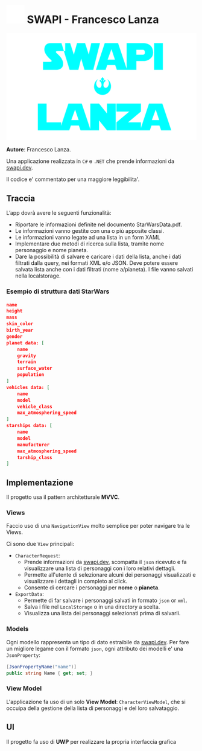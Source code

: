 # ![](StarWarsLanza/Assets/LockScreenLogo.scale-200.png) SWAPI - Francesco Lanza

![](StarWarsLanza/Assets/logo.png)

**Autore**: Francesco Lanza.

Una applicazione realizzata in `C#` e `.NET` che prende informazioni da [swapi.dev](https://swapi.dev/).

Il codice e' commentato per una maggiore leggibilita'.

## Traccia
L’app dovrà avere le seguenti funzionalità:

- Riportare le informazioni definite nel documento StarWarsData.pdf.
- Le informazioni vanno gestite con una o più apposite classi.
- Le informazioni vanno legate ad una lista in un form XAML
- Implementare due metodi di ricerca sulla lista, tramite nome personaggio e nome pianeta.
- Dare la possibilità di salvare e caricare i dati della lista, anche i dati filtrati dalla
query, nei formati XML e/o JSON. Deve potere essere salvata lista anche con i dati
filtrati (nome a/pianeta). I file vanno salvati nella localstorage.

### Esempio di struttura dati StarWars
```JSON
name
height
mass
skin_color
birth_year
gender
planet data: [
    name
    gravity
    terrain
    surface_water
    population
]
vehicles data: [
    name
    model
    vehicle_class
    max_atmosphering_speed
]
starships data: [
    name
    model
    manufacturer
    max_atmosphering_speed
    tarship_class
]
```

## Implementazione
Il progetto usa il pattern architetturale **MVVC**.

### Views
Faccio uso di una `NavigationView` molto semplice per poter navigare tra le Views.

Ci sono due `View` principali:

- `CharacterRequest`:
    - Prende informazioni da [swapi.dev](https://swapi.dev/), scompatta il `json` ricevuto e fa visualizzare una lista di personaggi
    con i loro relativi dettagli.
    - Permette all'utente di selezionare alcuni dei personaggi visualizzati e visualizzare i dettagli in completo al click.
    - Consente di cercare i personaggi per **nome** o **pianeta**.
- `ExportData`:
    - Permette di far salvare i personaggi salvati in formato `json` or `xml`.
    - Salva i file nel `LocalStorage` o in una directory a scelta.
    - Visualizza una lista dei personaggi selezionati prima di salvarli.

### Models
Ogni modello rappresenta un tipo di dato estraibile da [swapi.dev](https://swapi.dev/).
Per fare un migliore legame con il formato `json`, ogni attributo dei modelli e' una `JsonProperty`:

```cs
[JsonPropertyName("name")]
public string Name { get; set; }
```

### View Model
L'applicazione fa uso di un solo **View Model**: `CharacterViewModel`, che si occuipa della gestione della lista di personaggi e del loro salvataggio.

## UI
Il progetto fa uso di **UWP** per realizzare la propria interfaccia grafica